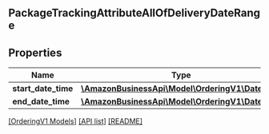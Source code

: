 ## PackageTrackingAttributeAllOfDeliveryDateRange

## Properties

Name | Type | Description | Notes
------------ | ------------- | ------------- | -------------
**start_date_time** | [**\AmazonBusinessApi\Model\OrderingV1\\DateTime**](\DateTime.md) |  |
**end_date_time** | [**\AmazonBusinessApi\Model\OrderingV1\\DateTime**](\DateTime.md) |  |

[[OrderingV1 Models]](../) [[API list]](../../Api) [[README]](../../../README.md)
